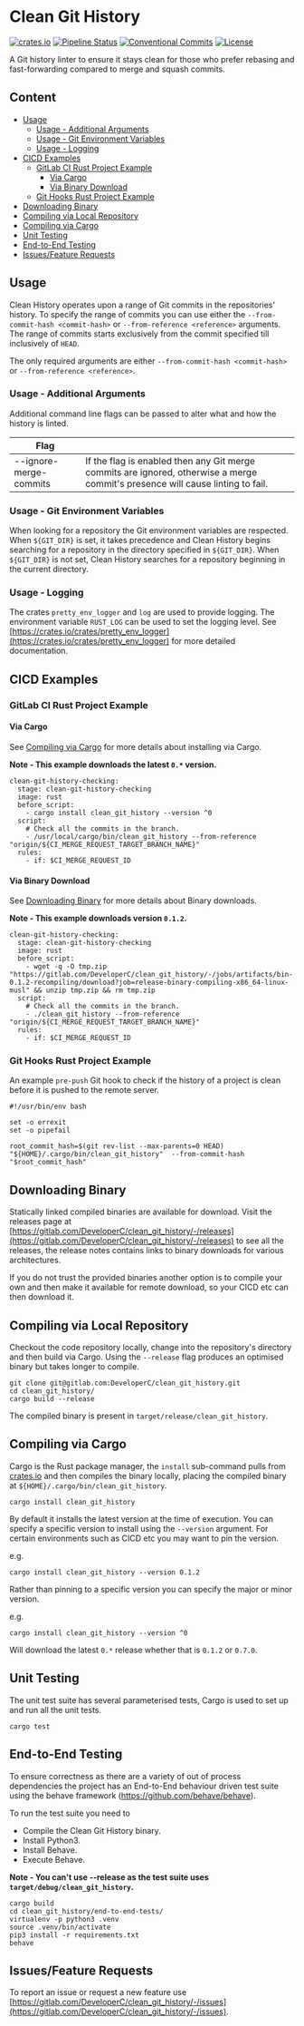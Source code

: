 # Clean Git History
[![crates.io](https://img.shields.io/crates/v/clean_git_history)](https://crates.io/crates/clean_git_history)
[![Pipeline Status](https://gitlab.com/DeveloperC/clean_git_history/badges/main/pipeline.svg)](https://gitlab.com/DeveloperC/clean_git_history/-/commits/main)
[![Conventional Commits](https://img.shields.io/badge/Conventional%20Commits-1.0.0-yellow.svg)](https://conventionalcommits.org)
[![License](https://img.shields.io/badge/License-AGPLv3-blue.svg)](https://www.gnu.org/licenses/agpl-3.0)


A Git history linter to ensure it stays clean for those who prefer rebasing and fast-forwarding compared to merge and squash commits.


## Content
 * [Usage](#usage)
   + [Usage - Additional Arguments](#usage-additional-arguments)
   + [Usage - Git Environment Variables](#usage-git-environment-variables)
   + [Usage - Logging](#usage-logging)
 * [CICD Examples](#cicd-examples)
   + [GitLab CI Rust Project Example](#gitlab-ci-rust-project-example)
     + [Via Cargo](#via-cargo)
     + [Via Binary Download](#via-binary-download)
   + [Git Hooks Rust Project Example](#git-hooks-rust-project-example)
 * [Downloading Binary](#downloading-binary)
 * [Compiling via Local Repository](#compiling-via-local-repository)
 * [Compiling via Cargo](#compiling-via-cargo)
 * [Unit Testing](#unit-testing)
 * [End-to-End Testing](#end-to-end-testing)
 * [Issues/Feature Requests](#issuesfeature-requests)


## Usage
Clean History operates upon a range of Git commits in the repositories' history.
To specify the range of commits you can use either the `--from-commit-hash <commit-hash>` or `--from-reference <reference>` arguments.
The range of commits starts exclusively from the commit specified till inclusively of `HEAD`.

The only required arguments are either `--from-commit-hash <commit-hash>` or `--from-reference <reference>`.


### Usage - Additional Arguments
Additional command line flags can be passed to alter what and how the history is linted.

| Flag                      | |
|---------------------------|-|
| --ignore-merge-commits | If the flag is enabled then any Git merge commits are ignored, otherwise a merge commit's presence will cause linting to fail. |


### Usage - Git Environment Variables
When looking for a repository the Git environment variables are respected.
When `${GIT_DIR}` is set, it takes precedence and Clean History begins searching for a repository in the directory specified in `${GIT_DIR}`.
When `${GIT_DIR}` is not set, Clean History searches for a repository beginning in the current directory.


### Usage - Logging
The crates `pretty_env_logger` and `log` are used to provide logging.
The environment variable `RUST_LOG` can be used to set the logging level.
See [https://crates.io/crates/pretty_env_logger](https://crates.io/crates/pretty_env_logger) for more detailed documentation.


## CICD Examples
### GitLab CI Rust Project Example
#### Via Cargo
See [Compiling via Cargo](#compiling-via-cargo) for more details about installing via Cargo.

__Note - This example downloads the latest `0.*` version.__

```
clean-git-history-checking:
  stage: clean-git-history-checking
  image: rust
  before_script:
    - cargo install clean_git_history --version ^0
  script:
    # Check all the commits in the branch.
    - /usr/local/cargo/bin/clean_git_history --from-reference "origin/${CI_MERGE_REQUEST_TARGET_BRANCH_NAME}"
  rules:
    - if: $CI_MERGE_REQUEST_ID
```


#### Via Binary Download
See [Downloading Binary](#downloading-binary) for more details about Binary downloads.

__Note - This example downloads version `0.1.2`.__
```
clean-git-history-checking:
  stage: clean-git-history-checking
  image: rust
  before_script:
    - wget -q -O tmp.zip "https://gitlab.com/DeveloperC/clean_git_history/-/jobs/artifacts/bin-0.1.2-recompiling/download?job=release-binary-compiling-x86_64-linux-musl" && unzip tmp.zip && rm tmp.zip
  script:
    # Check all the commits in the branch.
    - ./clean_git_history --from-reference "origin/${CI_MERGE_REQUEST_TARGET_BRANCH_NAME}"
  rules:
    - if: $CI_MERGE_REQUEST_ID
```


### Git Hooks Rust Project Example
An example `pre-push` Git hook to check if the history of a project is clean before it is pushed to the remote server.

```
#!/usr/bin/env bash

set -o errexit
set -o pipefail

root_commit_hash=$(git rev-list --max-parents=0 HEAD)
"${HOME}/.cargo/bin/clean_git_history"  --from-commit-hash "$root_commit_hash"
```


## Downloading Binary
Statically linked compiled binaries are available for download.
Visit the releases page at [https://gitlab.com/DeveloperC/clean_git_history/-/releases](https://gitlab.com/DeveloperC/clean_git_history/-/releases) to see all the releases, the release notes contains links to binary downloads for various architectures.

If you do not trust the provided binaries another option is to compile your own and then make it available for remote download, so your CICD etc can then download it.


## Compiling via Local Repository
Checkout the code repository locally, change into the repository's directory and then build via Cargo.
Using the `--release` flag produces an optimised binary but takes longer to compile.

```
git clone git@gitlab.com:DeveloperC/clean_git_history.git
cd clean_git_history/
cargo build --release
```

The compiled binary is present in `target/release/clean_git_history`.


## Compiling via Cargo
Cargo is the Rust package manager, the `install` sub-command pulls from [crates.io](https://crates.io/crates/clean_git_history) and then compiles the binary locally, placing the compiled binary at `${HOME}/.cargo/bin/clean_git_history`.

```
cargo install clean_git_history
```

By default it installs the latest version at the time of execution.
You can specify a specific version to install using the `--version` argument.
For certain environments such as CICD etc you may want to pin the version.

e.g.

```
cargo install clean_git_history --version 0.1.2
```

Rather than pinning to a specific version you can specify the major or minor version.

e.g.

```
cargo install clean_git_history --version ^0
```

Will download the latest `0.*` release whether that is `0.1.2` or `0.7.0`.


## Unit Testing
The unit test suite has several parameterised tests, Cargo is used to set up and run all the unit tests.

```
cargo test
```


## End-to-End Testing
To ensure correctness as there are a variety of out of process dependencies the project has an End-to-End behaviour driven test suite using the behave framework (https://github.com/behave/behave).

To run the test suite you need to
 - Compile the Clean Git History binary.
 - Install Python3.
 - Install Behave.
 - Execute Behave.


__Note - You can't use --release as the test suite uses `target/debug/clean_git_history`.__

```
cargo build
cd clean_git_history/end-to-end-tests/
virtualenv -p python3 .venv
source .venv/bin/activate
pip3 install -r requirements.txt
behave
```


## Issues/Feature Requests
To report an issue or request a new feature use [https://gitlab.com/DeveloperC/clean_git_history/-/issues](https://gitlab.com/DeveloperC/clean_git_history/-/issues).
